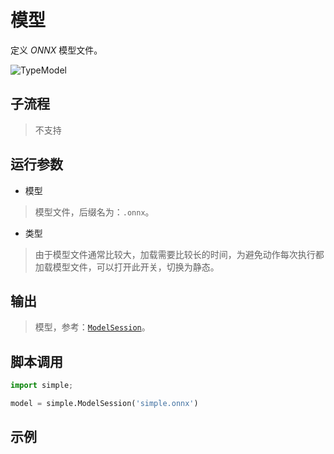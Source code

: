 # 模型 
定义 *ONNX* 模型文件。

![TypeModel](./images/14.png ':size=90%')

## 子流程

> 不支持


## 运行参数

* 模型
> 模型文件，后缀名为：`.onnx`。

* 类型
> 由于模型文件通常比较大，加载需要比较长的时间，为避免动作每次执行都加载模型文件，可以打开此开关，切换为静态。

## 输出

> 模型，参考：[`ModelSession`](./types/ModelSession.md)。


## 脚本调用

```python
import simple;

model = simple.ModelSession('simple.onnx')
```

## 示例



